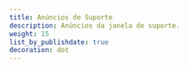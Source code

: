 ```yaml
---
title: Anúncios de Suporte
description: Anúncios da janela de suporte.
weight: 15
list_by_publishdate: true
decoration: dot
---
```

